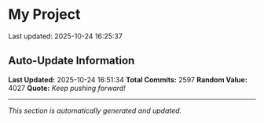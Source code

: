 # My Project


Last updated: 2025-10-24 16:25:37












































































































































































































































































































































































































































































































































































































































































































































































































































































































































































































































































































































































































































































































































































































































































































































































































































































































































































































































































































































































































































































































































































































































































































































































































































































































































































































































































































































































































































































































































































































































































































## Auto-Update Information

**Last Updated:** 2025-10-24 16:51:34
**Total Commits:** 2597
**Random Value:** 4027
**Quote:** _Keep pushing forward!_

---
_This section is automatically generated and updated._